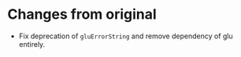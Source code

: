 # Changes from original

* Fix deprecation of `gluErrorString` and remove dependency of glu entirely.
